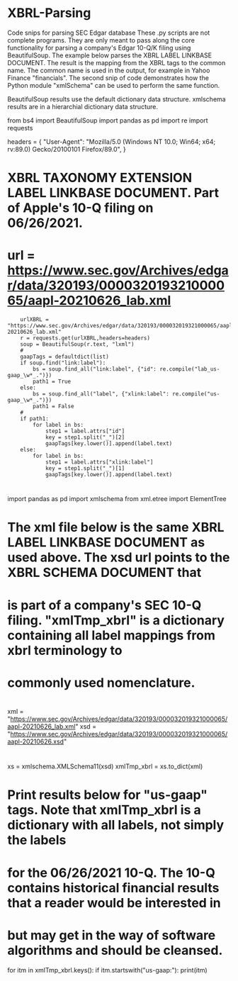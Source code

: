# XBRL-Parsing
Code snips for parsing SEC Edgar database
These .py scripts are not complete programs.  They are only meant to pass along the core functionality
for parsing a company's Edgar 10-Q/K filing using BeautifulSoup.  The example below parses the XBRL LABEL LINKBASE DOCUMENT.
The result is the mapping from the XBRL tags to the common name.  The common name is used in the output, for example in Yahoo Finance
"financials".  The second snip of code demonstrates how the Python module "xmlSchema" can be used to perform the same function.

BeautifulSoup results use the default dictionary data structure.  xmlschema results are in a hierarchial dictionary data structure.

from bs4 import BeautifulSoup
import pandas as pd
import re
import requests

headers = {
    "User-Agent": "Mozilla/5.0 (Windows NT 10.0; Win64; x64; rv:89.0) Gecko/20100101 Firefox/89.0",
}

# XBRL TAXONOMY EXTENSION LABEL LINKBASE DOCUMENT.  Part of Apple's 10-Q filing on 06/26/2021.
# url = https://www.sec.gov/Archives/edgar/data/320193/000032019321000065/aapl-20210626_lab.xml

        urlXBRL = "https://www.sec.gov/Archives/edgar/data/320193/000032019321000065/aapl-20210626_lab.xml"
        r = requests.get(urlXBRL,headers=headers)
        soup = BeautifulSoup(r.text, "lxml")
        #
        gaapTags = defaultdict(list)
        if soup.find("link:label"):
            bs = soup.find_all("link:label", {"id": re.compile("lab_us-gaap_\w*_.")})
            path1 = True
        else:
            bs = soup.find_all("label", {"xlink:label": re.compile("us-gaap_\w*_.")})
            path1 = False
        #
        if path1:
            for label in bs:
                step1 = label.attrs["id"]
                key = step1.split("_")[2]
                gaapTags[key.lower()].append(label.text)
        else:
            for label in bs:
                step1 = label.attrs["xlink:label"]
                key = step1.split("_")[1]
                gaapTags[key.lower()].append(label.text)
                
#
import pandas as pd
import xmlschema
from xml.etree import ElementTree

#
# The xml file below is the same XBRL LABEL LINKBASE DOCUMENT as used above.  The xsd url points to the XBRL SCHEMA DOCUMENT that
# is part of a company's SEC 10-Q filing. "xmlTmp_xbrl" is a dictionary containing all label mappings from xbrl terminology to
# commonly used nomenclature.
#
xml = "https://www.sec.gov/Archives/edgar/data/320193/000032019321000065/aapl-20210626_lab.xml"
xsd = "https://www.sec.gov/Archives/edgar/data/320193/000032019321000065/aapl-20210626.xsd"
#
xs = xmlschema.XMLSchema11(xsd)
xmlTmp_xbrl = xs.to_dict(xml)
#
# Print results below for "us-gaap" tags.  Note that xmlTmp_xbrl is a dictionary with all labels, not simply the labels
# for the 06/26/2021 10-Q.  The 10-Q contains historical financial results that a reader would be interested in
# but may get in the way of software algorithms and should be cleansed.

for itm in xmlTmp_xbrl.keys():
    if itm.startswith("us-gaap:"):
        print(itm)
